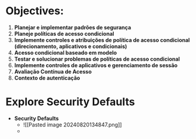 # Objectives:
1. **Planejar e implementar padrões de segurança**
2. **Planeje políticas de acesso condicional**
3. **Implemente controles e atribuições de política de acesso condicional (direcionamento, aplicativos e condicionais)**
4. **Acesso condicional baseado em modelo**
5. **Testar e solucionar problemas de políticas de acesso condicional** 
6. **Implemente controles de aplicativos e gerenciamento de sessão**
7. **Avaliação Contínua de Acesso**
8. **Contexto de autenticação**
# Explore Security Defaults
- **Security Defaults**
	- ![[Pasted image 20240820134847.png]]
	- 